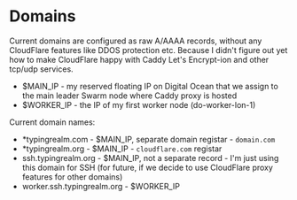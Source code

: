 # Domains

Current domains are configured as raw A/AAAA records, without any CloudFlare features like DDOS protection etc. Because I didn't figure out yet how to make CloudFlare happy with Caddy Let's Encrypt-ion and other tcp/udp services.

- $MAIN_IP - my reserved floating IP on Digital Ocean that we assign to the main leader Swarm node where Caddy proxy is hosted
- $WORKER_IP - the IP of my first worker node (do-worker-lon-1)

Current domain names:

- *typingrealm.com - $MAIN_IP, separate domain registar - `domain.com`
- *typingrealm.org - $MAIN_IP - `cloudflare.com` registar
- ssh.typingrealm.org - $MAIN_IP, not a separate record - I'm just using this domain for SSH (for future, if we decide to use CloudFlare proxy features for other domains)
- worker.ssh.typingrealm.org - $WORKER_IP
